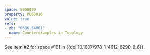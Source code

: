 ```yaml
---
space: S000099
property: P000016
value: true
refs:
- zb: "0386.54001"
  name: Counterexamples in Topology
---
```


See item #2 for space #101 in {{doi:10.1007/978-1-4612-6290-9_6}}.
